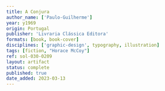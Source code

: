 ```yaml
---
title: A Conjura
author_name: ['Paulo-Guilherme']
year: y1969
origin: Portugal
publisher: 'Livraria Clássica Editora'
formats: [book, book-cover]
disciplines: ['graphic-design', typography, illustration]
tags: [fiction, "Horace McCoy"]
ref: sol-030-0209
layout: artifact
status: complete
published: true
date_added: 2023-03-13
---
```

